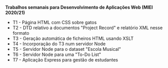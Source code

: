 <b>Trabalhos semanais para Desenvolvimento de Aplicações Web (MIEI 2020/21)</b>

* T1 - Página HTML com CSS sobre gatos
* T2 - DTD relativo a documentos "Project Record" e relatório XML nesse formato
* T3 - Geração automática de ficheiros HTML usando XSLT
* T4 - Incorporação do T3 num servidor Node
* T5 - Servidor Node para o dataset "Escola Musical"
* T6 - Servidor Node para uma "To-Do List"
* T7 - Aplicação Express para gestão de estudantes
